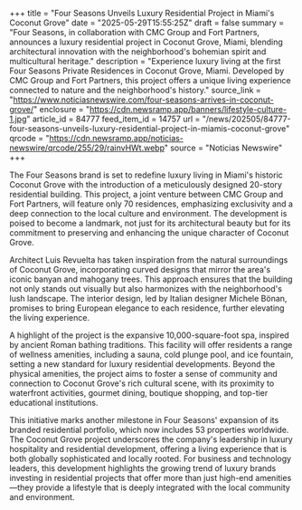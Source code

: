 +++
title = "Four Seasons Unveils Luxury Residential Project in Miami's Coconut Grove"
date = "2025-05-29T15:55:25Z"
draft = false
summary = "Four Seasons, in collaboration with CMC Group and Fort Partners, announces a luxury residential project in Coconut Grove, Miami, blending architectural innovation with the neighborhood's bohemian spirit and multicultural heritage."
description = "Experience luxury living at the first Four Seasons Private Residences in Coconut Grove, Miami. Developed by CMC Group and Fort Partners, this project offers a unique living experience connected to nature and the neighborhood's history."
source_link = "https://www.noticiasnewswire.com/four-seasons-arrives-in-coconut-grove/"
enclosure = "https://cdn.newsramp.app/banners/lifestyle-culture-1.jpg"
article_id = 84777
feed_item_id = 14757
url = "/news/202505/84777-four-seasons-unveils-luxury-residential-project-in-miamis-coconut-grove"
qrcode = "https://cdn.newsramp.app/noticias-newswire/qrcode/255/29/rainvHWt.webp"
source = "Noticias Newswire"
+++

<p>The Four Seasons brand is set to redefine luxury living in Miami's historic Coconut Grove with the introduction of a meticulously designed 20-story residential building. This project, a joint venture between CMC Group and Fort Partners, will feature only 70 residences, emphasizing exclusivity and a deep connection to the local culture and environment. The development is poised to become a landmark, not just for its architectural beauty but for its commitment to preserving and enhancing the unique character of Coconut Grove.</p><p>Architect Luis Revuelta has taken inspiration from the natural surroundings of Coconut Grove, incorporating curved designs that mirror the area's iconic banyan and mahogany trees. This approach ensures that the building not only stands out visually but also harmonizes with the neighborhood's lush landscape. The interior design, led by Italian designer Michele Bönan, promises to bring European elegance to each residence, further elevating the living experience.</p><p>A highlight of the project is the expansive 10,000-square-foot spa, inspired by ancient Roman bathing traditions. This facility will offer residents a range of wellness amenities, including a sauna, cold plunge pool, and ice fountain, setting a new standard for luxury residential developments. Beyond the physical amenities, the project aims to foster a sense of community and connection to Coconut Grove's rich cultural scene, with its proximity to waterfront activities, gourmet dining, boutique shopping, and top-tier educational institutions.</p><p>This initiative marks another milestone in Four Seasons' expansion of its branded residential portfolio, which now includes 53 properties worldwide. The Coconut Grove project underscores the company's leadership in luxury hospitality and residential development, offering a living experience that is both globally sophisticated and locally rooted. For business and technology leaders, this development highlights the growing trend of luxury brands investing in residential projects that offer more than just high-end amenities—they provide a lifestyle that is deeply integrated with the local community and environment.</p>